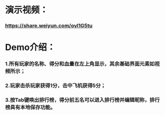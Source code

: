 # 演示视频：

### https://share.weiyun.com/ovl1G5tu



# Demo介绍：

### 1.所有玩家的名称、得分和血量在左上角显示，其余基础界面元素如视频所示；

### 2.玩家击杀玩家获得1分，击中飞机获得5分；

### 3.按Tab键唤出排行榜，得分前五名可以进入排行榜并编辑昵称，排行榜具有本地保存功能。
